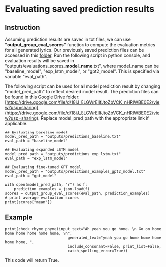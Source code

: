 # Evaluating saved prediction results

## Instruction
Assuming prediction results are saved in txt files, we can use **"output_group_eval_scores"** function to compute the evaluation metrics for all generated lyrics. Our previously saved prediction files can be accessed in this [folder](https://drive.google.com/drive/folders/19s8hH6uYZ4V0Dgsv36rIxwobbBcSEeZD?usp=sharing). Run the following script in python console, and evaluation results will be saved in "outputs/evaluations_scores_**model_name**.txt", where model_name can be "baseline_model", "exp_lstm_model", or "gpt2_model". This is specified via variable "eval_path".

The following script can be used for all model prediction result by changing "model_pred_path" to reflect desired model result. 
The prediction files can be found in this Google Drive folder: [https://drive.google.com/file/d/18iJ_BLGWrElIfJtoZbVCK_nHRIWBE0E2/view?usp=sharing](https://drive.google.com/file/d/18iJ_BLGWrElIfJtoZbVCK_nHRIWBE0E2/view?usp=sharing). Replace model_pred_path with the appropriate link if applicable.

    ## Evaluating baseline model
    model_pred_path = "outputs/predictions_baseline.txt"
    eval_path = "baseline_model"
    
    ## Evaluating expanded LSTM model
    model_pred_path = "outputs/predictions_exp_lstm.txt"
    eval_path = "exp_lstm_model"
    
    ## Evaluating fine-tuned GPT model
    model_pred_path = "outputs/predictions_examples_gpt2_model.txt"
    eval_path = "gpt_model"
    
    with open(model_pred_path, "r") as f:
        prediction_examples = json.load(f)
    scores = output_group_eval_scores(eval_path, prediction_examples)
    # print average evaluation scores
    print(scores["mean"])
    
    
    
    
    
    
## Example
```
print(check_rhyme_phyme(input_text="Ah yeah you go home. \n Go on home home home home home home, \n",
                            generated_text="yeah you go home home home home home, ",
                            include_consonant=False, print_list=False,
                            catch_spelling_error=True))
```
This code will return True.
